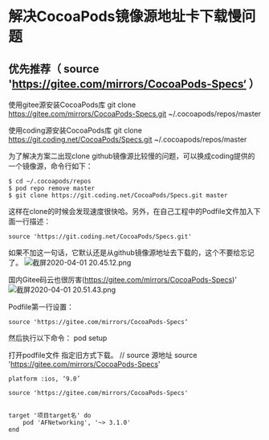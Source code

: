 # 解决CocoaPods镜像源地址卡下载慢问题

## 优先推荐（ source 'https://gitee.com/mirrors/CocoaPods-Specs‘ ）
使用gitee源安装CocoaPods库
git clone https://gitee.com/mirrors/CocoaPods-Specs.git ~/.cocoapods/repos/master

使用coding源安装CocoaPods库
git clone https://git.coding.net/CocoaPods/Specs.git ~/.cocoapods/repos/master

为了解决方案二出现clone github镜像源比较慢的问题，可以换成coding提供的一个镜像源，命令行如下：
```
$ cd ~/.cocoapods/repos 
$ pod repo remove master
$ git clone https://git.coding.net/CocoaPods/Specs.git master
```
这样在clone的时候会发现速度很快哈。另外，在自己工程中的Podfile文件加入下面一行描述：
```
source 'https://git.coding.net/CocoaPods/Specs.git'
```
如果不加这一句话，它默认还是从github镜像源地址去下载的，这个不要给忘记了。
![截屏2020-04-01 20.45.12.png](https://upload-images.jianshu.io/upload_images/1155391-6e2688e72060442e.png?imageMogr2/auto-orient/strip%7CimageView2/2/w/1240)

国内Gitee码云也很厉害(https://gitee.com/mirrors/CocoaPods-Specs)'
![截屏2020-04-01 20.51.43.png](https://upload-images.jianshu.io/upload_images/1155391-cca4f44b13396924.png?imageMogr2/auto-orient/strip%7CimageView2/2/w/1240)

Podfile第一行设置：
```
source 'https://gitee.com/mirrors/CocoaPods-Specs‘
```
然后执行以下命令：
pod setup

打开podfile文件 指定旧方式下载。
// source 源地址
source 'https://gitee.com/mirrors/CocoaPods-Specs'

```
platform :ios, ‘9.0’

source 'https://gitee.com/mirrors/CocoaPods-Specs'


target '项目target名' do
    pod 'AFNetworking', '~> 3.1.0'
end
```
